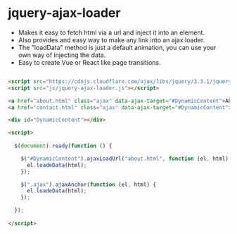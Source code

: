 # jquery-ajax-loader
- Makes it easy to fetch html via a url and inject it into an element.
- Also provides and easy way to make any link into an ajax loader.
- The  "loadData" method is just a default animation, you can use your own way of injecting the data.
- Easy to create Vue or React like page transitions.


```html

<script src="https://cdnjs.cloudflare.com/ajax/libs/jquery/3.3.1/jquery.min.js"></script>
<script src="js/jquery-ajax-loader.js"></script>  

<a href="about.html" class="ajax" data-ajax-target="#DynamicContent">About</a>
<a href="contact.html" class="ajax" data-ajax-target="#DynamicContent">Contact</a>	

<div id="DynamicContent"></div>

<script>
  
  $(document).ready(function () {

    $("#DynamicContent").ajaxLoadUrl("about.html", function (el, html) {
      el.loadeData(html);
    });

    $(".ajax").ajaxAnchor(function (el, html) {
      el.loadeData(html);			
    });

  });
  
</script>  


```

